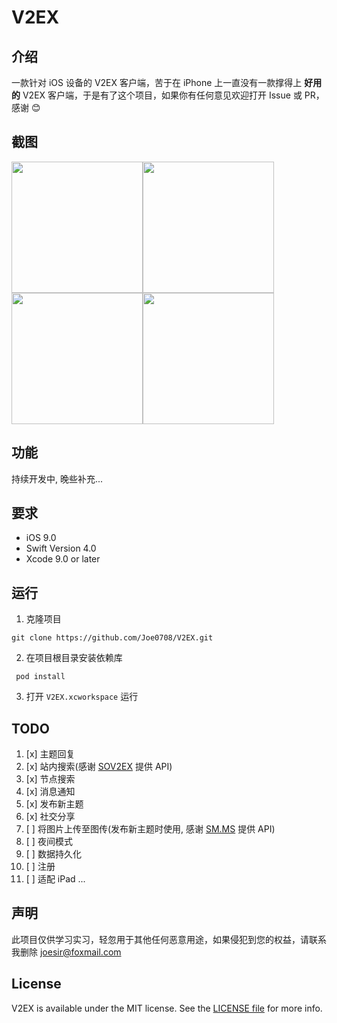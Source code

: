 # V2EX


## 介绍

一款针对 iOS 设备的 V2EX 客户端，苦于在 iPhone 上一直没有一款撑得上 **好用的** V2EX 客户端，于是有了这个项目，如果你有任何意见欢迎打开 Issue 或 PR，感谢 😊


## 截图

<img src="https://github.com/Joe0708/V2EX/raw/master/Screenshot/home.png" width="210"><img src="https://github.com/Joe0708/V2EX/raw/master/Screenshot/node.png" width="210"> <img src="https://github.com/Joe0708/V2EX/raw/master/Screenshot/more.png" width="210"><img src="https://github.com/Joe0708/V2EX/raw/master/Screenshot/login.png" width="210">


## 功能

持续开发中, 晚些补充...

## 要求

- iOS 9.0
- Swift Version 4.0
- Xcode 9.0 or later


## 运行

1. 克隆项目

```
git clone https://github.com/Joe0708/V2EX.git
```

2. 在项目根目录安装依赖库

```
 pod install 
```
3. 打开 `V2EX.xcworkspace` 运行


## TODO


1. [x] 主题回复
5. [x] 站内搜索(感谢 [SOV2EX](https://github.com/bynil/sov2ex/blob/master/API.md) 提供 API)
5. [x] 节点搜索
4. [x] 消息通知
2. [x] 发布新主题
6. [x] 社交分享
3. [ ] 将图片上传至图传(发布新主题时使用, 感谢 [SM.MS](https://sm.ms/doc/) 提供 API)
7. [ ] 夜间模式
8. [ ] 数据持久化
9. [ ] 注册 
10. [ ] 适配 iPad
...


## 声明

此项目仅供学习实习，轻忽用于其他任何恶意用途，如果侵犯到您的权益，请联系我删除 joesir@foxmail.com

## License

V2EX is available under the MIT license. See the [LICENSE file](https://github.com/Joe0708/V2EX/blob/master/LICENSE) for more info.
